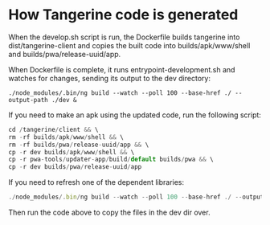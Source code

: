 # How Tangerine code is generated

When the develop.sh script is run, the Dockerfile builds tangerine into dist/tangerine-client and copies the built code into builds/apk/www/shell and builds/pwa/release-uuid/app. 

When Dockerfile is complete, it runs entrypoint-development.sh and watches for changes, sending its output to the dev directory:

```
./node_modules/.bin/ng build --watch --poll 100 --base-href ./ --output-path ./dev &
```

If you need to make an apk using the updated code, run the following script:

```javascript
cd /tangerine/client && \
rm -rf builds/apk/www/shell && \
rm -rf builds/pwa/release-uuid/app && \
cp -r dev builds/apk/www/shell && \
cp -r pwa-tools/updater-app/build/default builds/pwa && \
cp -r dev builds/pwa/release-uuid/app
```

If you need to refresh one of the dependent libraries:

```javascript
./node_modules/.bin/ng build --watch --poll 100 --base-href ./ --output-path ./dev
```

Then run the code above to copy the files in the dev dir over.

